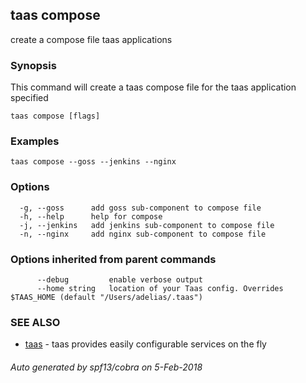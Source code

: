## taas compose

create a compose file taas applications

### Synopsis



This command will create a taas compose file for the taas application specified

```
taas compose [flags]
```

### Examples

```
taas compose --goss --jenkins --nginx
```

### Options

```
  -g, --goss      add goss sub-component to compose file
  -h, --help      help for compose
  -j, --jenkins   add jenkins sub-component to compose file
  -n, --nginx     add nginx sub-component to compose file
```

### Options inherited from parent commands

```
      --debug         enable verbose output
      --home string   location of your Taas config. Overrides $TAAS_HOME (default "/Users/adelias/.taas")
```

### SEE ALSO
* [taas](taas.md)	 - taas provides easily configurable services on the fly

###### Auto generated by spf13/cobra on 5-Feb-2018
